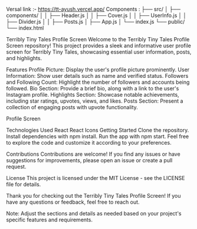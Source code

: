 
Versal link :- https://tt-ayush.vercel.app/
Components : 
├── src/
│ ├── components/
│ │ ├── Header.js
│ │ ├── Cover.js
│ │ ├── UserInfo.js
│ │ ├── Divider.js
│ │ ├── Posts.js
│ ├── App.js
│ └── index.js
└── public/
└── index.html

Terribly Tiny Tales Profile Screen
Welcome to the Terribly Tiny Tales Profile Screen repository! This project provides a sleek and informative user profile screen for Terribly Tiny Tales, showcasing essential user information, posts, and highlights.

Features
Profile Picture: Display the user's profile picture prominently.
User Information: Show user details such as name and verified status.
Followers and Following Count: Highlight the number of followers and accounts being followed.
Bio Section: Provide a brief bio, along with a link to the user's Instagram profile.
Highlights Section: Showcase notable achievements, including star ratings, upvotes, views, and likes.
Posts Section: Present a collection of engaging posts with upvote functionality.

Profile Screen

Technologies Used
React
React Icons
Getting Started
Clone the repository.
Install dependencies with npm install.
Run the app with npm start.
Feel free to explore the code and customize it according to your preferences.

Contributions
Contributions are welcome! If you find any issues or have suggestions for improvements, please open an issue or create a pull request.

License
This project is licensed under the MIT License - see the LICENSE file for details.

Thank you for checking out the Terribly Tiny Tales Profile Screen! If you have any questions or feedback, feel free to reach out.

Note: Adjust the sections and details as needed based on your project's specific features and requirements.

